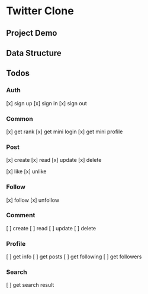 # Twitter Clone

## Project Demo

## Data Structure

## Todos

### Auth

[x] sign up
[x] sign in
[x] sign out

### Common

[x] get rank
[x] get mini login
[x] get mini profile

### Post

[x] create
[x] read
[x] update
[x] delete

[x] like
[x] unlike

### Follow

[x] follow
[x] unfollow

### Comment

[ ] create
[ ] read
[ ] update
[ ] delete

### Profile

[ ] get info
[ ] get posts
[ ] get following
[ ] get followers

### Search

[ ] get search result

